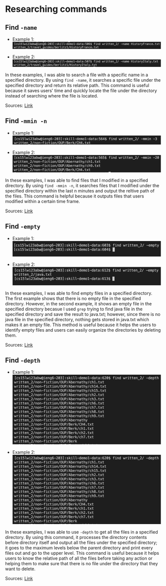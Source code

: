# Researching commands 

## Find `-name`
* Example 1:
![Image](find1.png)

* Example 2:
![Image](find2.png)

In these examples, I was able to search a file with a specific name in a specified directory. By using `find -name`, it searches a specific file under the specified directory and return its relative path. This command is useful because it saves users' time and quickly locate the file under the directory instead of searching where the file is located. 

Sources: [Link](https://linuxhint.com/linux-find-command-tutorial/)

## Find `-mmin -n`
* Example 1:
![Image](min1.png)

* Example 2:
![Image](min2.png)

In these examples, I was able to find files that I modified in a specified directory. By using `find -mmin -n`, it searches files that I modified under the specified directory within the last n minutes and output the reltive path of the files. This command is helpful because it outputs files that users modified within a certain time frame.

Sources: [Link](https://linuxhint.com/linux-find-command-tutorial/)

## Find `-empty`
* Example 1:
![Image](empty1.png)

* Example 2:
![Image](empty2.png)

In these examples, I was able to find empty files in a specified directory. The first example shows that there is no empty file in the specified directory. However, in the second example, it shows an empty file in the specified directory becasue I used `grep` trying to find java file in the specified directory and save the result to java.txt; however, since there is no java file in the specified directory, nothing gets stored in java.txt which makes it an empty file. This method is useful because it helps the users to identify empty files and users can easily organize the directories by deleting them.  

Sources: [Link](https://linuxhint.com/linux-find-command-tutorial/)

## Find `-depth`
* Example 1:
![Image](depth1.png)

* Example 2:
![Image](depth1.png)

In these examples, I was able to use `-depth` to get all the files in a specified directory. By using this command, it processes the directory contents before directory itself and output all the files under the specified directory; it goes to the maximum levels below the parent directory and print every files out and go to the upper level. This command is useful because it helps users to know the relative path of all the files before taking any action or helping them to make sure that there is no file under the directory that they want to delete. 

Sources: [Link](https://www.softwaretestinghelp.com/find-command-in-unix/)
